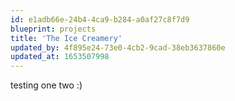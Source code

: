 ```yaml
---
id: e1adb66e-24b4-4ca9-b284-a0af27c8f7d9
blueprint: projects
title: 'The Ice Creamery'
updated_by: 4f895e24-73e0-4cb2-9cad-38eb3637860e
updated_at: 1653507998
---
```

testing one two :)